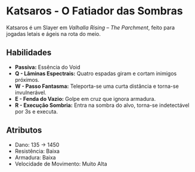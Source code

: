 
# Katsaros - O Fatiador das Sombras

Katsaros é um Slayer em *Valhalla Rising – The Parchment*, feito para jogadas letais e ágeis na rota do meio.

## Habilidades
- **Passiva:** Essência do Void
- **Q - Lâminas Espectrais:** Quatro espadas giram e cortam inimigos próximos.
- **W - Passo Fantasma:** Teleporta-se uma curta distância e torna-se invulnerável.
- **E - Fenda do Vazio:** Golpe em cruz que ignora armadura.
- **R - Execução Sombria:** Entra na sombra do alvo, torna-se indetectável por 3s e executa.

## Atributos
- Dano: 135 → 1450
- Resistência: Baixa
- Armadura: Baixa
- Velocidade de Movimento: Muito Alta
